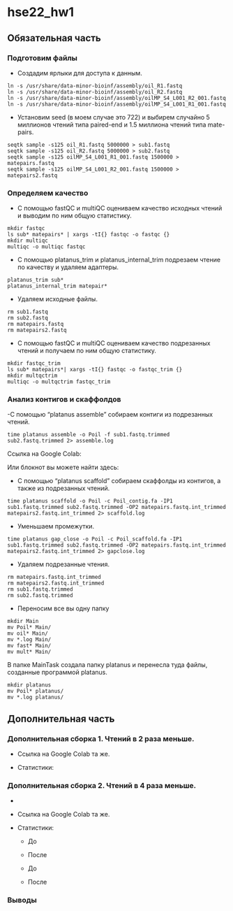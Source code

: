 # hse22_hw1

## Обязательная часть
### Подготовим файлы

- Создадим ярлыки для доступа к данным.

```
ln -s /usr/share/data-minor-bioinf/assembly/oil_R1.fastq
ln -s /usr/share/data-minor-bioinf/assembly/oil_R2.fastq
ln -s /usr/share/data-minor-bioinf/assembly/oilMP_S4_L001_R2_001.fastq
ln -s /usr/share/data-minor-bioinf/assembly/oilMP_S4_L001_R1_001.fastq
```

- Установим seed (в моем случае это 722) и выбирем случайно 5 миллионов чтений типа paired-end и 1.5 миллиона чтений типа mate-pairs.

```
seqtk sample -s125 oil_R1.fastq 5000000 > sub1.fastq
seqtk sample -s125 oil_R2.fastq 5000000 > sub2.fastq
seqtk sample -s125 oilMP_S4_L001_R1_001.fastq 1500000 > matepairs.fastq
seqtk sample -s125 oilMP_S4_L001_R2_001.fastq 1500000 > matepairs2.fastq
```

### Определяем качество 

- С помощью fastQC и multiQC оцениваем качество исходных чтений и выводим по ним общую статистику.
```
mkdir fastqc
ls sub* matepairs* | xargs -tI{} fastqc -o fastqc {}
mkdir multiqc
multiqc -o multiqc fastqc
```


- С помощью platanus_trim и platanus_internal_trim подрезаем чтение по качеству и удаляем адаптеры.
```
platanus_trim sub*
platanus_internal_trim matepair*
```
- Удаляем исходные файлы.
```
rm sub1.fastq
rm sub2.fastq
rm matepairs.fastq 
rm matepairs2.fastq
```

- С помощью  fastQC и multiQC оцениваем качество подрезанных чтений и получаем по ним общую статистику.
```
mkdir fastqc_trim
ls sub* matepairs*| xargs -tI{} fastqc -o fastqc_trim {}
mkdir multqctrim
multiqc -o multqctrim fastqc_trim
```


### Анализ контигов и скаффолдов
-С помощью “platanus assemble” собираем контиги из подрезанных чтений.
```
time platanus assemble -o Poil -f sub1.fastq.trimmed sub2.fastq.trimmed 2> assemble.log
```
Ссылка на Google Colab: 

Или блокнот вы можете найти здесь: 

- С помощью “platanus scaffold” собираем скаффолды из контигов, а также из подрезанных чтений.
```
time platanus scaffold -o Poil -c Poil_contig.fa -IP1 sub1.fastq.trimmed sub2.fastq.trimmed -OP2 matepairs.fastq.int_trimmed matepairs2.fastq.int_trimmed 2> scaffold.log
```
- Уменьшаем промежутки.
```
time platanus gap_close -o Poil -c Poil_scaffold.fa -IP1 sub1.fastq.trimmed sub2.fastq.trimmed -OP2 matepairs.fastq.int_trimmed  matepairs2.fastq.int_trimmed 2> gapclose.log
```
- Удаляем подрезанные чтения.
```
rm matepairs.fastq.int_trimmed
rm matepairs2.fastq.int_trimmed
rm sub1.fastq.trimmed
rm sub2.fastq.trimmed
```
- Переносим все вы одну папку

```
mkdir Main
mv Poil* Main/
mv oil* Main/
mv *.log Main/
mv fast* Main/
mv mult* Main/
```

В папке MainTask создала папку platanus и перенесла туда файлы, созданные программой platanus.

```
mkdir platanus
mv Poil* platanus/
mv *.log platanus/
```

## Дополнительная часть
### Дополнительная сборка 1. Чтений в 2 раза меньше.



- Ссылка на Google Colab та же.

 - Статистики:

### Дополнительная сборка 2. Чтений в 4 раза меньше.

- 

- Ссылка на Google Colab та же.

 - Статистики:
    - До 
    - После 
    
    - До 
  
    - После 
    
    
    
    
 ### Выводы
